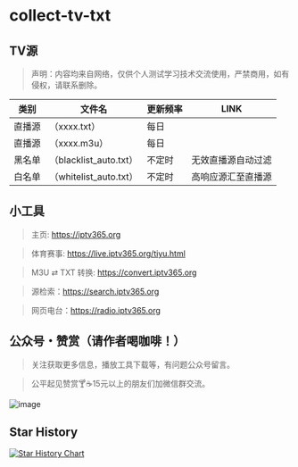 # collect-tv-txt

## TV源
> 声明：内容均来自网络，仅供个人测试学习技术交流使用，严禁商用，如有侵权，请联系删除。

| 类别  | 文件名  | 更新频率                                       | LINK |
|-------|-------|------------------------------------------------|------------|
|直播源| （xxxx.txt） |每日 |  |
|直播源| （xxxx.m3u） |每日 |  |
|黑名单| （blacklist_auto.txt） |  不定时 | 无效直播源自动过滤   |
|白名单| （whitelist_auto.txt） |  不定时 | 高响应源汇至直播源   |

## 小工具

> 主页: https://iptv365.org

> 体育赛事: https://live.iptv365.org/tiyu.html

> M3U ⇄ TXT 转换: https://convert.iptv365.org

> 源检索：https://search.iptv365.org

>网页电台：https://radio.iptv365.org 

## 公众号・赞赏（请作者喝咖啡！）

> 关注获取更多信息，播放工具下载等，有问题公众号留言。

> 公平起见赞赏🍸☕15元以上的朋友们加微信群交流。

![image](./assets/gongzhonghao+appreciate2025.png)

## Star History

[![Star History Chart](https://api.star-history.com/svg?repos=kimwang1978/collect-tv-txt&type=Date)](https://star-history.com/#kimwang1978/collect-tv-txt&Date)

